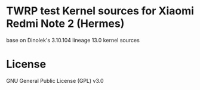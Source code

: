 # TWRP test Kernel sources for Xiaomi Redmi Note 2 (Hermes)
base on Dinolek's 3.10.104 lineage 13.0 kernel sources

# License
GNU General Public License (GPL) v3.0

[Dinolek's sources]: https://github.com/HermesRepos/android_kernel_xiaomi_hermes

